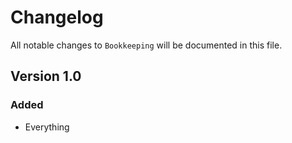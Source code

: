 # Changelog

All notable changes to `Bookkeeping` will be documented in this file.

## Version 1.0

### Added
- Everything
